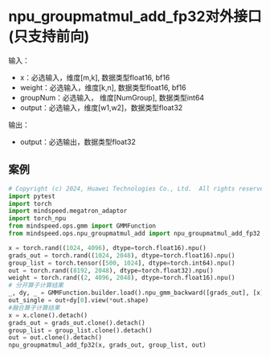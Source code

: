 # npu_groupmatmul_add_fp32对外接口(只支持前向)
输入：
- x：必选输入，维度[m,k], 数据类型float16, bf16
- weight：必选输入，维度[k,n], 数据类型float16, bf16
- groupNum：必选输入， 维度[NumGroup], 数据类型int64
- output：必选输入，维度[w1,w2]，数据类型float32

输出：
- output：必选输出，数据类型float32

## 案例
```python
# Copyright (c) 2024, Huawei Technologies Co., Ltd.  All rights reserved.
import pytest
import torch
import mindspeed.megatron_adaptor
import torch_npu
from mindspeed.ops.gmm import GMMFunction
from mindspeed.ops.npu_groupmatmul_add import npu_groupmatmul_add_fp32

x = torch.rand((1024, 4096), dtype=torch.float16).npu()
grads_out = torch.rand((1024, 2048), dtype=torch.float16).npu()
group_list = torch.tensor([500, 1024], dtype=torch.int64).npu()
out = torch.rand((8192, 2048), dtype=torch.float32).npu()
weight = torch.rand((2, 4096, 2048), dtype=torch.float16).npu()
# 分开算子计算结果
_, dy, _ = GMMFunction.builder.load().npu_gmm_backward([grads_out], [x], [weight], group_list, 0)
out_single = out+dy[0].view(*out.shape)
#融合算子计算结果
x = x.clone().detach()
grads_out = grads_out.clone().detach()
group_list = group_list.clone().detach()
out = out.clone().detach()
npu_groupmatmul_add_fp32(x, grads_out, group_list, out)
```